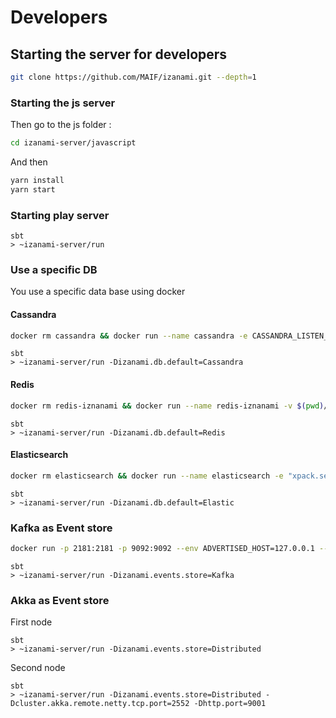 # Developers

## Starting the server for developers 

```bash 
git clone https://github.com/MAIF/izanami.git --depth=1
```

### Starting the js server 

Then go to the js folder : 

```bash
cd izanami-server/javascript
```

And then 

```bash
yarn install 
yarn start  
```

### Starting play server 

```sbtshell
sbt 
> ~izanami-server/run 
```

### Use a specific DB 

You use a specific data base using docker 

#### Cassandra 

```bash 
docker rm cassandra && docker run --name cassandra -e CASSANDRA_LISTEN_ADDRESS=127.0.0.1 -p 9042:9042 -p 7000:7000 cassandra:3.11
```

```sbtshell
sbt 
> ~izanami-server/run -Dizanami.db.default=Cassandra
```

#### Redis

```bash 
docker rm redis-iznanami && docker run --name redis-iznanami -v $(pwd)/redisdata:/data -p 6379:6379 redis
```

```sbtshell
sbt 
> ~izanami-server/run -Dizanami.db.default=Redis
```

#### Elasticsearch 
```bash 
docker rm elasticsearch && docker run --name elasticsearch -e "xpack.security.enabled=false" -e "ES_JAVA_OPTS=-Xms512m -Xmx512m" -p 9200:9200 docker.elastic.co/elasticsearch/elasticsearch:5.5.3
```


```sbtshell
sbt 
> ~izanami-server/run -Dizanami.db.default=Elastic
```

### Kafka as Event store 

```bash
docker run -p 2181:2181 -p 9092:9092 --env ADVERTISED_HOST=127.0.0.1 --env ADVERTISED_PORT=9092 --env AUTO.CREATE.TOPICS.ENABLE spotify/kafka
```

```sbtshell
sbt 
> ~izanami-server/run -Dizanami.events.store=Kafka 
```

### Akka as Event store

First node 

```sbtshell
sbt 
> ~izanami-server/run -Dizanami.events.store=Distributed 
```

Second node 

```sbtshell
sbt 
> ~izanami-server/run -Dizanami.events.store=Distributed -Dcluster.akka.remote.netty.tcp.port=2552 -Dhttp.port=9001 
```

